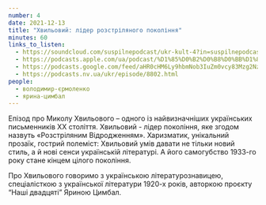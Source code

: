 ```yaml
---
number: 4
date: 2021-12-13
title: "Хвильовий: лідер розстріляного покоління"
minutes: 60
links_to_listen:
  - https://soundcloud.com/suspilnepodcast/ukr-kult-4?in=suspilnepodcast/sets/ukrayinskij-kult
  - https://podcasts.apple.com/ua/podcast/%D1%85%D0%B2%D0%B8%D0%BB%D1%8C%D0%BE%D0%B2%D0%B8%D0%B9-%D0%BB%D1%96%D0%B4%D0%B5%D1%80-%D1%80%D0%BE%D0%B7%D1%81%D1%82%D1%80%D1%96%D0%BB%D1%8F%D0%BD%D0%BE%D0%B3%D0%BE-%D0%BF%D0%BE%D0%BA%D0%BE%D0%BB%D1%96%D0%BD%D0%BD%D1%8F/id1596300686?i=1000544799616
  - https://podcasts.google.com/feed/aHR0cHM6Ly9hbmNob3IuZm0vcy83Mzg2Nzg3NC9wb2RjYXN0L3Jzcw/episode/NzAzZmZkMDMtZDJhOC00MTkyLThkMDMtNzAyYmJkYmNkZDNm?sa=X&ved=0CAUQkfYCahgKEwjYnKznwav6AhUAAAAAHQAAAAAQygE
  - https://podcasts.nv.ua/ukr/episode/8802.html
people:
  - володимир-єрмоленко
  - ярина-цимбал
---
```


Епізод про Миколу Хвильового – одного із найвизначніших українських
письменників ХХ століття. Хвильовий - лідер покоління, яке згодом назвуть
«Розстріляним Відродженням». Харизматик, унікальний прозаїк, гострий полеміст:
Хвильовий умів давати не тільки новий стиль, а й нові сенси українській
літературі. А його самогубство 1933-го року стане кінцем цілого покоління.

Про Хвильового говоримо з українською літературознавицею, спеціалісткою з
української літератури 1920-х років, авторкою проєкту “Наші двадцяті” Яриною
Цимбал.
